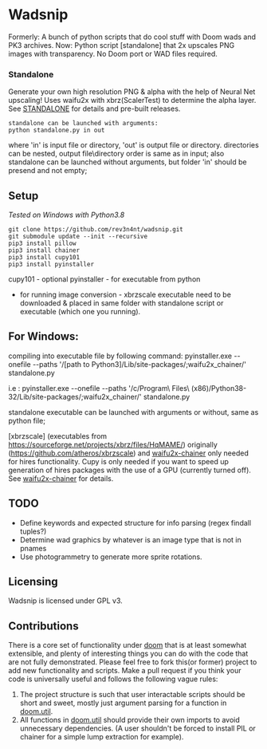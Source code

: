 # Wadsnip
Formerly:
A bunch of python scripts that do cool stuff with Doom wads and PK3 archives.
Now:
Python script [standalone] that 2x upscales PNG images with transparency. No Doom port or WAD files required.

### Standalone
Generate your own high resolution PNG & alpha with the help of Neural Net upscaling!
Uses waifu2x with xbrz(ScalerTest) to determine the alpha layer. See [STANDALONE](STANDALONE.md) for details and pre-built releases.

```
standalone can be launched with arguments:
python standalone.py in out
```
where 'in' is input file or directory, 'out' is output file or directory.
directories can be nested, output file\directory order is same as in input;
also standalone can be launched without arguments, but folder 'in' should be presend and not empty;

## Setup
*Tested on Windows with Python3.8*
```
git clone https://github.com/rev3n4nt/wadsnip.git
git submodule update --init --recursive
pip3 install pillow
pip3 install chainer
pip3 install cupy101
pip3 install pyinstaller
```
cupy101 - optional
pyinstaller - for executable from python
* for running image conversion - xbrzscale executable need to be downloaded & placed in same folder with standalone script or executable (which one you running).

## For Windows:
compiling into executable file by following command:
pyinstaller.exe --onefile --paths '/[path to Python3]/Lib/site-packages/;waifu2x_chainer/' standalone.py

i.e :
pyinstaller.exe --onefile --paths '/c/Program\ Files\ \(x86\)/Python38-32/Lib/site-packages/;waifu2x_chainer/' standalone.py

standalone executable can be launched with arguments or without, same as python file;

[xbrzscale] (executables from https://sourceforge.net/projects/xbrz/files/HqMAME/) originally (https://github.com/atheros/xbrzscale) and [waifu2x-chainer](https://github.com/tsurumeso/waifu2x-chainer) only needed for hires functionality.
Cupy is only needed if you want to speed up generation of hires packages with the use of a GPU (currently turned off). See [waifu2x-chainer](https://github.com/tsurumeso/waifu2x-chainer) for details.

## TODO
* Define keywords and expected structure for info parsing (regex findall tuples?)
* Determine wad graphics by whatever is an image type that is not in pnames
* Use photogrammetry to generate more sprite rotations.

## Licensing
Wadsnip is licensed under GPL v3.

## Contributions
There is a core set of functionality under [doom](doom/) that is at least somewhat extensible, and plenty of interesting things you can do with the code that are not fully demonstrated.
Please feel free to fork this(or former) project to add new functionality and scripts. Make a pull request if you think your code is universally useful and follows the following vague rules:
1. The project structure is such that user interactable scripts should be short and sweet, mostly just argument parsing for a function in [doom.util](doom/util.py).
2. All functions in [doom.util](doom/util.py) should provide their own imports to avoid unnecessary dependencies. (A user shouldn't be forced to install PIL or chainer for a simple lump extraction for example).